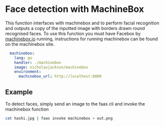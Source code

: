 # Face detection with MachineBox
This function interfaces with machinebox and to perform facial recognition and outputs a copy of the inputted image with borders drawn round recognised faces.
To use this function you must have Facebox by [machinebox.io](https://machinebox.io) running, instructions for running machinebox can be found on the machinebox site.

```yaml
  machinebox:
    lang: go
    handler: ./machinebox
    image: nicholasjackson/machinebox
    environment:
      machinebox_url: http://localhost:8080
```

## Example
To detect faces, simply send an image to the faas cli and invoke the machinebox function
```bash
cat hashi.jpg | faas invoke machinebox > out.png
```
